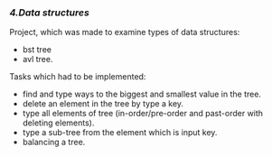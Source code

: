### ***4.Data structures***
Project, which was made to examine types of data structures:

- bst tree
- avl tree.

Tasks which had to be implemented:
- find and type ways to the biggest and smallest value in the tree.
- delete an element in the tree by type a key.
- type all elements of tree (in-order/pre-order and past-order with deleting elements).
- type a sub-tree from the element which is input key.
- balancing a tree.